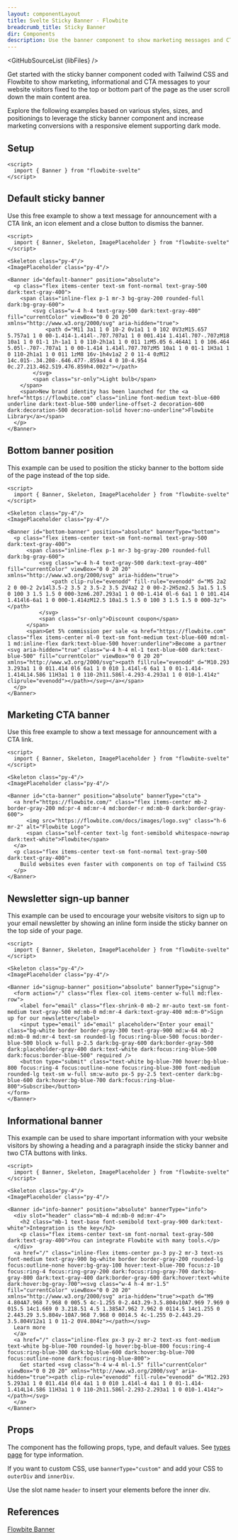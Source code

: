 ```yaml
---
layout: componentLayout
title: Svelte Sticky Banner - Flowbite
breadcrumb_title: Sticky Banner
dir: Components
description: Use the banner component to show marketing messages and CTA buttons at the top or bottom side of your website based on the utility classes from Tailwind CSS
---
```


<script>
  import { GitHubSourceList, TableProp, TableDefaultRow } from '../../utils'
  import { P, A } from '$lib'

  import { props as bannerProps } from '../../props/Banner.json'

  // lib files
  const libFiles = import.meta.glob('$lib/banner/*.svelte')
</script>

<GitHubSourceList {libFiles} />

Get started with the sticky banner component coded with Tailwind CSS and Flowbite to show marketing, informational and CTA messages to your website visitors fixed to the top or bottom part of the page as the user scroll down the main content area.

Explore the following examples based on various styles, sizes, and positionings to leverage the sticky banner component and increase marketing conversions with a responsive element supporting dark mode.

## Setup

```svelte example hideOutput
<script>
  import { Banner } from "flowbite-svelte"
</script>
```

## Default sticky banner

Use this free example to show a text message for announcement with a CTA link, an icon element and a close button to dismiss the banner.

```svelte example class="flex flex-col relative" hideScript 
<script>
  import { Banner, Skeleton, ImagePlaceholder } from "flowbite-svelte"
</script>

<Skeleton class="py-4"/>
<ImagePlaceholder class="py-4"/>

<Banner id="default-banner" position="absolute">
  <p class="flex items-center text-sm font-normal text-gray-500 dark:text-gray-400">
    <span class="inline-flex p-1 mr-3 bg-gray-200 rounded-full dark:bg-gray-600">
        <svg class="w-4 h-4 text-gray-500 dark:text-gray-400" fill="currentColor" viewBox="0 0 20 20" xmlns="http://www.w3.org/2000/svg" aria-hidden="true">
            <path d="M11 3a1 1 0 10-2 0v1a1 1 0 102 0V3zM15.657 5.757a1 1 0 00-1.414-1.414l-.707.707a1 1 0 001.414 1.414l.707-.707zM18 10a1 1 0 01-1 1h-1a1 1 0 110-2h1a1 1 0 011 1zM5.05 6.464A1 1 0 106.464 5.05l-.707-.707a1 1 0 00-1.414 1.414l.707.707zM5 10a1 1 0 01-1 1H3a1 1 0 110-2h1a1 1 0 011 1zM8 16v-1h4v1a2 2 0 11-4 0zM12 14c.015-.34.208-.646.477-.859a4 4 0 10-4.954 0c.27.213.462.519.476.859h4.002z"></path>
        </svg>
        <span class="sr-only">Light bulb</span>
    </span>
    <span>New brand identity has been launched for the <a href="https://flowbite.com" class="inline font-medium text-blue-600 underline dark:text-blue-500 underline-offset-2 decoration-600 dark:decoration-500 decoration-solid hover:no-underline">Flowbite Library</a></span>
  </p>
</Banner>
```

## Bottom banner position

This example can be used to position the sticky banner to the bottom side of the page instead of the top side.

```svelte example class="flex flex-col relative" hideScript
<script>
  import { Banner, Skeleton, ImagePlaceholder } from "flowbite-svelte"
</script>

<Skeleton class="py-4"/>
<ImagePlaceholder class="py-4"/>

<Banner id="bottom-banner" position="absolute" bannerType="bottom">
  <p class="flex items-center text-sm font-normal text-gray-500 dark:text-gray-400">
      <span class="inline-flex p-1 mr-3 bg-gray-200 rounded-full dark:bg-gray-600">
          <svg class="w-4 h-4 text-gray-500 dark:text-gray-400" fill="currentColor" viewBox="0 0 20 20" xmlns="http://www.w3.org/2000/svg" aria-hidden="true">
              <path clip-rule="evenodd" fill-rule="evenodd" d="M5 2a2 2 0 00-2 2v14l3.5-2 3.5 2 3.5-2 3.5 2V4a2 2 0 00-2-2H5zm2.5 3a1.5 1.5 0 100 3 1.5 1.5 0 000-3zm6.207.293a1 1 0 00-1.414 0l-6 6a1 1 0 101.414 1.414l6-6a1 1 0 000-1.414zM12.5 10a1.5 1.5 0 100 3 1.5 1.5 0 000-3z"></path>
          </svg>
          <span class="sr-only">Discount coupon</span>
      </span>
      <span>Get 5% commission per sale <a href="https://flowbite.com" class="flex items-center ml-0 text-sm font-medium text-blue-600 md:ml-1 md:inline-flex dark:text-blue-500 hover:underline">Become a partner <svg aria-hidden="true" class="w-4 h-4 ml-1 text-blue-600 dark:text-blue-500" fill="currentColor" viewBox="0 0 20 20" xmlns="http://www.w3.org/2000/svg"><path fillrule="evenodd" d="M10.293 3.293a1 1 0 011.414 0l6 6a1 1 0 010 1.414l-6 6a1 1 0 01-1.414-1.414L14.586 11H3a1 1 0 110-2h11.586l-4.293-4.293a1 1 0 010-1.414z" cliprule="evenodd"></path></svg></a></span>
  </p>
</Banner>
```

## Marketing CTA banner

Use this free example to show a text message for announcement with a CTA link. 

```svelte example class="flex flex-col relative" hideScript
<script>
  import { Banner, Skeleton, ImagePlaceholder } from "flowbite-svelte"
</script>

<Skeleton class="py-4"/>
<ImagePlaceholder class="py-4"/>

<Banner id="cta-banner" position="absolute" bannerType="cta">
  <a href="https://flowbite.com/" class="flex items-center mb-2 border-gray-200 md:pr-4 md:mr-4 md:border-r md:mb-0 dark:border-gray-600">
      <img src="https://flowbite.com/docs/images/logo.svg" class="h-6 mr-2" alt="Flowbite Logo">
      <span class="self-center text-lg font-semibold whitespace-nowrap dark:text-white">Flowbite</span>
  </a>
  <p class="flex items-center text-sm font-normal text-gray-500 dark:text-gray-400">
    Build websites even faster with components on top of Tailwind CSS
  </p>
</Banner>
```

## Newsletter sign-up banner 

This example can be used to encourage your website visitors to sign up to your email newsletter by showing an inline form inside the sticky banner on the top side of your page.

```svelte example class="flex flex-col relative" hideScript
<script>
  import { Banner, Skeleton, ImagePlaceholder } from "flowbite-svelte"
</script>

<Skeleton class="py-4"/>
<ImagePlaceholder class="py-4"/>

<Banner id="signup-banner" position="absolute" bannerType="signup">
  <form action="/" class="flex flex-col items-center w-full md:flex-row">
    <label for="email" class="flex-shrink-0 mb-2 mr-auto text-sm font-medium text-gray-500 md:mb-0 md:mr-4 dark:text-gray-400 md:m-0">Sign up for our newsletter</label>
    <input type="email" id="email" placeholder="Enter your email" class="bg-white border border-gray-300 text-gray-900 md:w-64 mb-2 md:mb-0 md:mr-4 text-sm rounded-lg focus:ring-blue-500 focus:border-blue-500 block w-full p-2.5 dark:bg-gray-600 dark:border-gray-500 dark:placeholder-gray-400 dark:text-white dark:focus:ring-blue-500 dark:focus:border-blue-500" required />
    <button type="submit" class="text-white bg-blue-700 hover:bg-blue-800 focus:ring-4 focus:outline-none focus:ring-blue-300 font-medium rounded-lg text-sm w-full sm:w-auto px-5 py-2.5 text-center dark:bg-blue-600 dark:hover:bg-blue-700 dark:focus:ring-blue-800">Subscribe</button>
</form>
</Banner>
```

## Informational banner

This example can be used to share important information with your website visitors by showing a heading and a paragraph inside the sticky banner and two CTA buttons with links.

```svelte example class="flex flex-col relative" hideScript
<script>
  import { Banner, Skeleton, ImagePlaceholder } from "flowbite-svelte"
</script>

<Skeleton class="py-4"/>
<ImagePlaceholder class="py-4"/>

<Banner id="info-banner" position="absolute" bannerType="info">
  <div slot="header" class="mb-4 md:mb-0 md:mr-4">
    <h2 class="mb-1 text-base font-semibold text-gray-900 dark:text-white">Integration is the key</h2>
    <p class="flex items-center text-sm font-normal text-gray-500 dark:text-gray-400">You can integrate Flowbite with many tools.</p>
  </div>
  <a href="/" class="inline-flex items-center px-3 py-2 mr-3 text-xs font-medium text-gray-900 bg-white border border-gray-200 rounded-lg focus:outline-none hover:bg-gray-100 hover:text-blue-700 focus:z-10 focus:ring-4 focus:ring-gray-200 dark:focus:ring-gray-700 dark:bg-gray-800 dark:text-gray-400 dark:border-gray-600 dark:hover:text-white dark:hover:bg-gray-700"><svg class="w-4 h-4 mr-1.5" fill="currentColor" viewBox="0 0 20 20" xmlns="http://www.w3.org/2000/svg" aria-hidden="true"><path d="M9 4.804A7.968 7.968 0 005.5 4c-1.255 0-2.443.29-3.5.804v10A7.969 7.969 0 015.5 14c1.669 0 3.218.51 4.5 1.385A7.962 7.962 0 0114.5 14c1.255 0 2.443.29 3.5.804v-10A7.968 7.968 0 0014.5 4c-1.255 0-2.443.29-3.5.804V12a1 1 0 11-2 0V4.804z"></path></svg> 
  Learn more
  </a>
  <a href="/" class="inline-flex px-3 py-2 mr-2 text-xs font-medium text-white bg-blue-700 rounded-lg hover:bg-blue-800 focus:ring-4 focus:ring-blue-300 dark:bg-blue-600 dark:hover:bg-blue-700 focus:outline-none dark:focus:ring-blue-800">
    Get started <svg class="h-4 w-4 ml-1.5" fill="currentColor" viewBox="0 0 20 20" xmlns="http://www.w3.org/2000/svg" aria-hidden="true"><path clip-rule="evenodd" fill-rule="evenodd" d="M12.293 5.293a1 1 0 011.414 0l4 4a1 1 0 010 1.414l-4 4a1 1 0 01-1.414-1.414L14.586 11H3a1 1 0 110-2h11.586l-2.293-2.293a1 1 0 010-1.414z"></path></svg>
  </a>
</Banner>
```

## Props

The component has the following props, type, and default values. See <A href="/pages/types">types page</A> for type information.

If you want to custom CSS, use `bannerType="custom"` and add your CSS to `outerDiv` and `innerDiv`. 

Use the slot name `header` to insert your elements before the inner div.

<TableProp>
<TableDefaultRow items={bannerProps} rowState='hover' />
</TableProp>

## References

<P>
  <A href="https://flowbite.com/docs/components/banner/" target="_blank" rel="noreferrer" class="link">
  Flowbite Banner
  </A>
</P>
